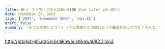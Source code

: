 ```yaml
---
title: 石川・ホンマ・ぶるんのBe-SIDE Your Life! vol.82-1
date: November 28, 2007
tags: ['2007', 'November 2007', 'vol.82']
draft: false
summary: 『そうだ京都いこう！』ってな理由がこの歳になって最近わかってきた！そんな、学園祭ツアーファイナル！ありがたいことに、わたくしも地方講演初の同行だったのですが、全国各地にこうしてリスナーがいてくれることがなによりのチカラになります！遊びに来てくれたあなた、そして、呼んでくれた学生リスナー諸氏には感謝です。そして、フツーに聴いてくれているリスナーのあなたともいつか「ふれあい」ができると良いですネ！！NAMAE
---
```


http://project-phi.ddo.jp/ishikawa/ishikawa082_1.mp3
